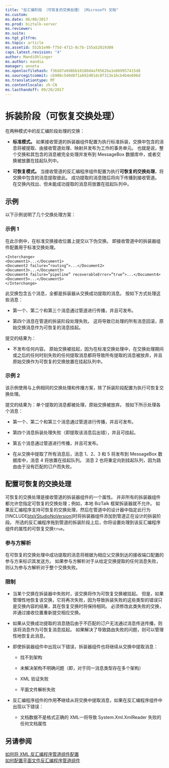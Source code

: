 ```yaml
---
title: "反汇编阶段 （可恢复的交换处理） |Microsoft 文档"
ms.custom: 
ms.date: 06/08/2017
ms.prod: biztalk-server
ms.reviewer: 
ms.suite: 
ms.tgt_pltfrm: 
ms.topic: article
ms.assetid: 552b1e90-f75d-4713-8c7b-155a52819308
caps.latest.revision: "4"
author: MandiOhlinger
ms.author: mandia
manager: anneta
ms.openlocfilehash: f36dd7a9d8bb10180d4af0562ba1e869957415d8
ms.sourcegitcommit: cb908c540d8f1a692d01dc8f313e16cb4b4e696d
ms.translationtype: MT
ms.contentlocale: zh-CN
ms.lasthandoff: 09/20/2017
---
```

# <a name="disassembly-stage-recoverable-interchange-processing"></a>拆装阶段（可恢复交换处理）
在两种模式中的反汇编阶段处理的交换：  
  
-   **标准模式。** 如果接收管道的拆装器组件配置为执行标准拆装，交换中包含的消息将被提取、由接收管道处理、映射并发布为工作的事务单元。 也就是说，整个交换和其包含的消息被完全处理并发布到 MessageBox 数据库中，或者交换被放置在挂起队列中。  
  
-   **可恢复模式。** 当接收管道的反汇编程序组件配置为执行**可恢复的交换处理**，将交换中包含的消息提取彼此。 成功提取的消息随后将向下传播到接收管道。 在交换内找出、但未能成功提取的消息将放置在挂起队列中。  
  
## <a name="examples"></a>示例  
 以下示例说明了几个交换处理方案：  
  
### <a name="example-1"></a>示例 1  
 在此示例中，在标准交换接收位置上提交以下伪交换。 即接收管道中的拆装器组件配置用于标准交换处理。  
  
```  
<Interchange>  
<Document1>...</Document1>  
<Document2 failure=”routing”>...</Document2>  
<Document3>...</Document3>  
<Document4 failure=”pipeline” recoverableError=”true”>...</Document4>  
<Document5>...</Document5>  
</Interchange>  
```  
  
 此交换包含五个消息，全都是拆装器从交换成功提取的消息。 按如下方式处理这些消息：  
  
-   第一个、第二个和第三个消息通过管道进行传播，并且可发布。  
  
-   第四个消息在管道的拆装阶段处理失败。 这将导致已处理的所有消息回滚，原始交换消息作为可恢复的消息挂起。  
  
 提交的结果为：  
  
-   不发布任何内容。 原始交换被挂起，因为在标准交换处理中，在交换处理期间或之后的任何时刻失败的任何提取消息都将导致所有提取的消息被放弃，并且原始交换作为可恢复的交换放置在挂起队列中。  
  
### <a name="example-2"></a>示例 2  
 该示例使用与上例相同的交换处理和传播方案，除了拆装阶段配置为执行可恢复交换处理。  
  
 提交的结果为：单个提取的消息都被处理，原始交换被放弃。 按如下所示处理各个消息：  
  
-   第一个、第二个和第三个消息通过管道进行传播，并且可发布。  
  
-   第四个消息拆装处理失败（即提取该消息后出错），并且可挂起。  
  
-   第五个消息通过管道进行传播，并且可发布。  
  
-   在从交换中提取了所有消息后，消息 1、2、3 和 5 将发布到 MessageBox 数据库中，消息 4 将放置在挂起队列。 消息 2 也将重定向到挂起队列，因为路由由于没有匹配的订户而失败。  
  
## <a name="configuring-recoverable-interchange-processing"></a>配置可恢复的交换处理  
 可恢复的交换处理是接收管道的拆装器组件的一个属性。 并非所有的拆装器组件都允许您指定可恢复的交换处理；例如，本地 BizTalk 框架拆装器就不允许。 如果反汇编程序支持可恢复的交换处理，然后在管道中的设计器中指定此行为[!INCLUDE[btsVStudioNoVersion](../includes/btsvstudionoversion-md.md)]时将拆装器组件添加到管道正在设计的拆装阶段。 所选的反汇编程序拖到管道的拆装阶段上后，你将设置处理到该反汇编程序组件的属性的可恢复交换`true`。  
  
### <a name="party-resolution"></a>参与方解析  
 在可恢复的交换处理中成功提取的消息将根据为相应父交换到达的接收端口配置的参与方来标识其发送方。 如果参与方解析对于从给定交换提取的任何消息失败，则认为参与方解析对于整个交换失败。  
  
### <a name="restrictions"></a>限制  
  
-   当某个交换在拆装器中失败时，该交换将作为可恢复交换被挂起。 但是，如果管理性地恢复该交换，它将再次失败，因为导致拆装失败的这些类型的错误只是交换内容的结果，其在恢复交换时将保持相同。 必须修改此类失败的交换，并通过接收位置重新提交相应交换。  
  
-   如果从交换成功提取的消息随后由于不匹配的订户无法通过消息传送传播，则该将消息作为可恢复消息挂起。 如果解决了导致路由失败的问题，则可以管理性地恢复此消息。  
  
-   即使拆装器组件中出现以下错误，拆装器组件也将继续从交换中提取消息：  
  
    -   找不到架构  
  
    -   未解决架构不明确问题（即，对于同一消息类型存在多个架构）  
  
    -   XML 验证失败  
  
    -   平面文件解析失败  
  
-   反汇编程序组件的作用**不**继续从将交换中提取消息，如果在反汇编程序组件中出现以下错误：  
  
    -   文档数据不是格式正确的 XML—将导致 System.Xml.XmlReader 失败的任何文档属性  
  
## <a name="see-also"></a>另请参阅  
 [如何将 XML 反汇编程序管道组件配置](../core/how-to-configure-the-xml-disassembler-pipeline-component.md)   
 [如何配置平面文件反汇编程序管道组件](../core/how-to-configure-the-flat-file-disassembler-pipeline-component.md)